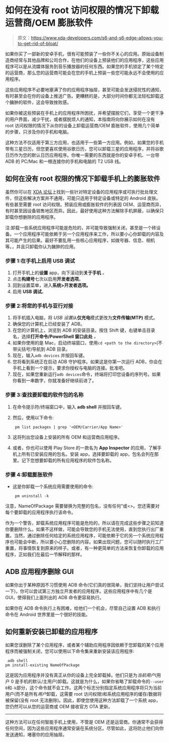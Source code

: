 # 如何在没有 root 访问权限的情况下卸载运营商/OEM 膨胀软件

> 原文：<https://www.xda-developers.com/s6-and-s6-edge-allows-you-to-get-rid-of-bloat/>

如果你买了一部新的安卓手机，很有可能预装了一些你不关心的应用。原始设备制造商经常与其他品牌和公司合作，在他们的设备上预装他们的应用程序，这些应用程序可以是从流媒体服务到音乐播放器的任何东西。如果您的手机锁定了某个特定的运营商，那么您的运营商可能会在您的手机上预装一些您可能永远不会使用的应用程序。

这些应用程序不必要地塞满了你的应用程序抽屉，甚至可能会发送侵扰性的通知，有时甚至会在你的设备上推送广告。更糟糕的是，大部分时间你都无法轻松卸载这个臃肿的软件，这会导致挫败感。

如果你被这些预装在手机上的应用程序所困扰，并希望摆脱它们，享受一个更干净的用户界面，减少干扰，或者摆脱烦人的通知，本指南将向你展示如何在没有 root 访问权限的情况下从你的设备上卸载运营商/OEM 膨胀软件，使用几个简单的步骤，只涉及你的手机和电脑。

这种方法不仅适用于第三方应用，也适用于一些第一方应用。例如，如果您的手机带有三星日历，但您更喜欢使用谷歌日历，您可以卸载三星的应用程序，并将谷歌日历作为您的默认日历应用程序。你唯一需要的东西就是你的安卓手机、一台带 ADB 的 PC/Mac 和一根连接你的手机和电脑的 T2 USB 线。

## 如何在没有 root 权限的情况下卸载手机上的膨胀软件

虽然你可以在 [XDA 论坛](https://forum.xda-developers.com/)上找到一些针对特定设备的应用程序或可执行批处理文件，但这些解决方案并不通用，可能只适用于特定设备或特定的 Android 皮肤。有些甚至需要 root 访问权限。预装应用或膨胀软件的列表因 OEM、运营商而异，有时甚至因设备销售地区而异。因此，最好使用这种方法解除手机屏蔽，以确保只卸载你想删除的应用程序。

注:卸载一些系统应用程序可能是危险的，并可能导致强制关闭，甚至是一个砖设备。一个应用程序可能依赖于另一个应用程序来工作，所以要小心你卸载的内容及其可能产生的后果。最好不要乱用一些核心应用程序，如拨号器、信息、相机等。，并且只卸载你认为臃肿的应用。

### 步骤 1:在手机上启用 USB 调试

1.  打开手机上的**设置** app，向下滚动到**关于手机** *。*
2.  点击**构建号**七次以启用**开发者选项**。
3.  回到设置菜单，进入**系统>开发者选项。**
4.  启用 **USB 调试**。

### 步骤 2:将您的手机与亚行对接

1.  将手机插入电脑，将 *USB 设置*从**仅充电**模式更改为**文件传输(MTP)** 模式。
2.  确保您的计算机上已经安装了 ADB。
3.  在您的计算机上，浏览到 ADB 的安装目录。按住 Shift 键，右键单击目录名，选择**打开命令/PowerShell 窗口此处** *。*
4.  如果你使用的是 Mac，启动终端窗口，使用`cd <path to the directory>`(不带尖括号)导航到 ADB 目录。
5.  现在，输入`adb devices` 并按回车键。
6.  您将看到系统正在启动 ADB 守护程序。如果这是你第一次运行 ADB，你会在手机上看到一个提示，要求你授权与电脑的连接。批准吧。
7.  现在，如果您重新运行`adb devices`命令，终端将打印您设备的序列号。如果你看到一串数字，你就准备好继续前进了。

### 步骤 3:查找要卸载的软件包的名称

1.  在命令提示符/终端窗口中，输入 **adb shell** 并按回车键。
2.  然后，使用以下命令:

    ```
     pm list packages | grep '<OEM/Carrier/App Name>' 
    ```

3.  这将列出您设备上安装的所有 OEM 和运营商应用程序。
4.  或者，你也可以使用 Play Store 的一款名为 **App Inspector** 的应用，了解手机上所有已安装应用的包名。安装 app，选择要卸载的 app，包名会列在那里。记下您想要卸载的所有应用程序的软件包名称。

### 步骤 4:卸载膨胀软件

*   这是你卸载一个系统应用需要使用的命令:

    ```
     pm uninstall -k  
    ```

注意，NameOfPackage 需要替换为完整的包名，没有任何“或<>。您还需要对每个要卸载的应用程序执行该命令。

作为一个警告，卸载系统应用程序可能是危险的，所以请在完成这些步骤之前知道你要删除什么。如果不这样做，可能会导致您的手机无法使用，直到您执行出厂重置。当然，通过删除任何给定的系统应用程序，可能依赖于它的另一个系统应用程序也可能会中断，所以要小心您删除的内容。如果出现问题，您可以随时执行工厂重置，将事情恢复到原来的样子。或者，有一种更简单的方法来恢复你卸载的应用程序，正如我们在最后一节解释的那样。

## ADB 应用程序删除 GUI

如果你出于某种原因不习惯使用 ADB 命令(它们真的很简单，我们坚持让用户尝试一下)，你可以尝试第三方独立开发者的应用程序。这些应用程序中有几个是 GUI，使得我们上面列出的 ADB 命令更容易执行。

如果你在 ADB 命令执行上有困难，给他们一个机会，尽管自己设置 ADB 和执行命令在 Android 世界里是一个很好的技能。

## 如何重新安装已卸载的应用程序

如果您误删除了某个应用程序，或者某个辅助应用程序因依赖于您卸载的某个应用程序而被强制关闭，您可以使用以下命令集来重新安装该应用程序:

```
 adb shell
pm install-existing NameOfPackage 
```

这是因为应用程序并没有真正从你的设备上完全卸载掉。他们只是为*当前用户*(用户 0 是手机的默认/主用户)卸载。这就是为什么，如果你省略了卸载命令的`--user 0`和`-k`部分，这个命令就不会工作。这两个标志分别指定系统应用程序将只为当前用户(而不是所有*用户*卸载，这需要 root 访问权限)和系统应用程序的缓存/数据将被保留(没有 root 无法删除)。因此，即使您使用这种方法卸载了一个系统 app，您仍然可以从您的运营商或 OEM 接收官方 OTA 更新。

* * *

这种方法可以在任何智能手机上使用，不管是 OEM 还是运营商。你通常不会获得任何空间，因为这些应用程序通常安装在系统分区。尽管如此，这将防止他们向你发送通知，堵塞你的应用抽屉。